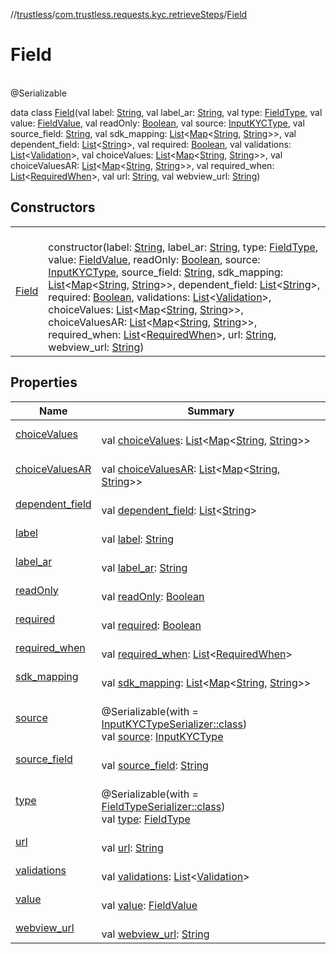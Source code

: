 //[trustless](../../../index.md)/[com.trustless.requests.kyc.retrieveSteps](../index.md)/[Field](index.md)

# Field

\
@Serializable

data class [Field](index.md)(val label: [String](https://kotlinlang.org/api/latest/jvm/stdlib/kotlin/-string/index.html), val label_ar: [String](https://kotlinlang.org/api/latest/jvm/stdlib/kotlin/-string/index.html), val type: [FieldType](../-field-type/index.md), val value: [FieldValue](../-field-value/index.md), val readOnly: [Boolean](https://kotlinlang.org/api/latest/jvm/stdlib/kotlin/-boolean/index.html), val source: [InputKYCType](../-input-k-y-c-type/index.md), val source_field: [String](https://kotlinlang.org/api/latest/jvm/stdlib/kotlin/-string/index.html), val sdk_mapping: [List](https://kotlinlang.org/api/latest/jvm/stdlib/kotlin.collections/-list/index.html)&lt;[Map](https://kotlinlang.org/api/latest/jvm/stdlib/kotlin.collections/-map/index.html)&lt;[String](https://kotlinlang.org/api/latest/jvm/stdlib/kotlin/-string/index.html), [String](https://kotlinlang.org/api/latest/jvm/stdlib/kotlin/-string/index.html)&gt;&gt;, val dependent_field: [List](https://kotlinlang.org/api/latest/jvm/stdlib/kotlin.collections/-list/index.html)&lt;[String](https://kotlinlang.org/api/latest/jvm/stdlib/kotlin/-string/index.html)&gt;, val required: [Boolean](https://kotlinlang.org/api/latest/jvm/stdlib/kotlin/-boolean/index.html), val validations: [List](https://kotlinlang.org/api/latest/jvm/stdlib/kotlin.collections/-list/index.html)&lt;[Validation](../-validation/index.md)&gt;, val choiceValues: [List](https://kotlinlang.org/api/latest/jvm/stdlib/kotlin.collections/-list/index.html)&lt;[Map](https://kotlinlang.org/api/latest/jvm/stdlib/kotlin.collections/-map/index.html)&lt;[String](https://kotlinlang.org/api/latest/jvm/stdlib/kotlin/-string/index.html), [String](https://kotlinlang.org/api/latest/jvm/stdlib/kotlin/-string/index.html)&gt;&gt;, val choiceValuesAR: [List](https://kotlinlang.org/api/latest/jvm/stdlib/kotlin.collections/-list/index.html)&lt;[Map](https://kotlinlang.org/api/latest/jvm/stdlib/kotlin.collections/-map/index.html)&lt;[String](https://kotlinlang.org/api/latest/jvm/stdlib/kotlin/-string/index.html), [String](https://kotlinlang.org/api/latest/jvm/stdlib/kotlin/-string/index.html)&gt;&gt;, val required_when: [List](https://kotlinlang.org/api/latest/jvm/stdlib/kotlin.collections/-list/index.html)&lt;[RequiredWhen](../-required-when/index.md)&gt;, val url: [String](https://kotlinlang.org/api/latest/jvm/stdlib/kotlin/-string/index.html), val webview_url: [String](https://kotlinlang.org/api/latest/jvm/stdlib/kotlin/-string/index.html))

## Constructors

| | |
|---|---|
| [Field](-field.md) | <br>constructor(label: [String](https://kotlinlang.org/api/latest/jvm/stdlib/kotlin/-string/index.html), label_ar: [String](https://kotlinlang.org/api/latest/jvm/stdlib/kotlin/-string/index.html), type: [FieldType](../-field-type/index.md), value: [FieldValue](../-field-value/index.md), readOnly: [Boolean](https://kotlinlang.org/api/latest/jvm/stdlib/kotlin/-boolean/index.html), source: [InputKYCType](../-input-k-y-c-type/index.md), source_field: [String](https://kotlinlang.org/api/latest/jvm/stdlib/kotlin/-string/index.html), sdk_mapping: [List](https://kotlinlang.org/api/latest/jvm/stdlib/kotlin.collections/-list/index.html)&lt;[Map](https://kotlinlang.org/api/latest/jvm/stdlib/kotlin.collections/-map/index.html)&lt;[String](https://kotlinlang.org/api/latest/jvm/stdlib/kotlin/-string/index.html), [String](https://kotlinlang.org/api/latest/jvm/stdlib/kotlin/-string/index.html)&gt;&gt;, dependent_field: [List](https://kotlinlang.org/api/latest/jvm/stdlib/kotlin.collections/-list/index.html)&lt;[String](https://kotlinlang.org/api/latest/jvm/stdlib/kotlin/-string/index.html)&gt;, required: [Boolean](https://kotlinlang.org/api/latest/jvm/stdlib/kotlin/-boolean/index.html), validations: [List](https://kotlinlang.org/api/latest/jvm/stdlib/kotlin.collections/-list/index.html)&lt;[Validation](../-validation/index.md)&gt;, choiceValues: [List](https://kotlinlang.org/api/latest/jvm/stdlib/kotlin.collections/-list/index.html)&lt;[Map](https://kotlinlang.org/api/latest/jvm/stdlib/kotlin.collections/-map/index.html)&lt;[String](https://kotlinlang.org/api/latest/jvm/stdlib/kotlin/-string/index.html), [String](https://kotlinlang.org/api/latest/jvm/stdlib/kotlin/-string/index.html)&gt;&gt;, choiceValuesAR: [List](https://kotlinlang.org/api/latest/jvm/stdlib/kotlin.collections/-list/index.html)&lt;[Map](https://kotlinlang.org/api/latest/jvm/stdlib/kotlin.collections/-map/index.html)&lt;[String](https://kotlinlang.org/api/latest/jvm/stdlib/kotlin/-string/index.html), [String](https://kotlinlang.org/api/latest/jvm/stdlib/kotlin/-string/index.html)&gt;&gt;, required_when: [List](https://kotlinlang.org/api/latest/jvm/stdlib/kotlin.collections/-list/index.html)&lt;[RequiredWhen](../-required-when/index.md)&gt;, url: [String](https://kotlinlang.org/api/latest/jvm/stdlib/kotlin/-string/index.html), webview_url: [String](https://kotlinlang.org/api/latest/jvm/stdlib/kotlin/-string/index.html)) |

## Properties

| Name | Summary |
|---|---|
| [choiceValues](choice-values.md) | <br>val [choiceValues](choice-values.md): [List](https://kotlinlang.org/api/latest/jvm/stdlib/kotlin.collections/-list/index.html)&lt;[Map](https://kotlinlang.org/api/latest/jvm/stdlib/kotlin.collections/-map/index.html)&lt;[String](https://kotlinlang.org/api/latest/jvm/stdlib/kotlin/-string/index.html), [String](https://kotlinlang.org/api/latest/jvm/stdlib/kotlin/-string/index.html)&gt;&gt; |
| [choiceValuesAR](choice-values-a-r.md) | <br>val [choiceValuesAR](choice-values-a-r.md): [List](https://kotlinlang.org/api/latest/jvm/stdlib/kotlin.collections/-list/index.html)&lt;[Map](https://kotlinlang.org/api/latest/jvm/stdlib/kotlin.collections/-map/index.html)&lt;[String](https://kotlinlang.org/api/latest/jvm/stdlib/kotlin/-string/index.html), [String](https://kotlinlang.org/api/latest/jvm/stdlib/kotlin/-string/index.html)&gt;&gt; |
| [dependent_field](dependent_field.md) | <br>val [dependent_field](dependent_field.md): [List](https://kotlinlang.org/api/latest/jvm/stdlib/kotlin.collections/-list/index.html)&lt;[String](https://kotlinlang.org/api/latest/jvm/stdlib/kotlin/-string/index.html)&gt; |
| [label](label.md) | <br>val [label](label.md): [String](https://kotlinlang.org/api/latest/jvm/stdlib/kotlin/-string/index.html) |
| [label_ar](label_ar.md) | <br>val [label_ar](label_ar.md): [String](https://kotlinlang.org/api/latest/jvm/stdlib/kotlin/-string/index.html) |
| [readOnly](read-only.md) | <br>val [readOnly](read-only.md): [Boolean](https://kotlinlang.org/api/latest/jvm/stdlib/kotlin/-boolean/index.html) |
| [required](required.md) | <br>val [required](required.md): [Boolean](https://kotlinlang.org/api/latest/jvm/stdlib/kotlin/-boolean/index.html) |
| [required_when](required_when.md) | <br>val [required_when](required_when.md): [List](https://kotlinlang.org/api/latest/jvm/stdlib/kotlin.collections/-list/index.html)&lt;[RequiredWhen](../-required-when/index.md)&gt; |
| [sdk_mapping](sdk_mapping.md) | <br>val [sdk_mapping](sdk_mapping.md): [List](https://kotlinlang.org/api/latest/jvm/stdlib/kotlin.collections/-list/index.html)&lt;[Map](https://kotlinlang.org/api/latest/jvm/stdlib/kotlin.collections/-map/index.html)&lt;[String](https://kotlinlang.org/api/latest/jvm/stdlib/kotlin/-string/index.html), [String](https://kotlinlang.org/api/latest/jvm/stdlib/kotlin/-string/index.html)&gt;&gt; |
| [source](source.md) | <br>@Serializable(with = [InputKYCTypeSerializer::class](../-input-k-y-c-type-serializer/index.md))<br>val [source](source.md): [InputKYCType](../-input-k-y-c-type/index.md) |
| [source_field](source_field.md) | <br>val [source_field](source_field.md): [String](https://kotlinlang.org/api/latest/jvm/stdlib/kotlin/-string/index.html) |
| [type](type.md) | <br>@Serializable(with = [FieldTypeSerializer::class](../-field-type-serializer/index.md))<br>val [type](type.md): [FieldType](../-field-type/index.md) |
| [url](url.md) | <br>val [url](url.md): [String](https://kotlinlang.org/api/latest/jvm/stdlib/kotlin/-string/index.html) |
| [validations](validations.md) | <br>val [validations](validations.md): [List](https://kotlinlang.org/api/latest/jvm/stdlib/kotlin.collections/-list/index.html)&lt;[Validation](../-validation/index.md)&gt; |
| [value](value.md) | <br>val [value](value.md): [FieldValue](../-field-value/index.md) |
| [webview_url](webview_url.md) | <br>val [webview_url](webview_url.md): [String](https://kotlinlang.org/api/latest/jvm/stdlib/kotlin/-string/index.html) |
